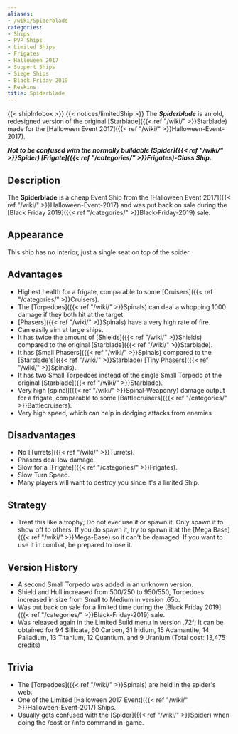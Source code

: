 ```yaml
---
aliases:
- /wiki/Spiderblade
categories:
- Ships
- PVP Ships
- Limited Ships
- Frigates
- Halloween 2017
- Support Ships
- Siege Ships
- Black Friday 2019
- Reskins
title: Spiderblade
---
```


{{< shipInfobox >}} {{< notices/limitedShip >}} The **_Spiderblade_** is an old, redesigned version of the original [Starblade]({{< ref "/wiki/" >}}Starblade) made for the [Halloween Event 2017]({{< ref "/wiki/" >}}Halloween-Event-2017).

**_Not to be confused with the normally buildable [Spider]({{< ref "/wiki/" >}}Spider) [Frigate]({{< ref "/categories/" >}}Frigates)-Class Ship_.** 

## Description

The **Spiderblade** is a cheap Event Ship from the [Halloween Event 2017]({{< ref "/wiki/" >}}Halloween-Event-2017) and was put back on sale during the [Black Friday 2019]({{< ref "/categories/" >}}Black-Friday-2019) sale.

## Appearance

This ship has no interior, just a single seat on top of the spider.

## Advantages

- Highest health for a frigate, comparable to some [Cruisers]({{< ref "/categories/" >}}Cruisers).
- The [Torpedoes]({{< ref "/wiki/" >}}Spinals) can deal a whopping 1000 damage if they both hit at the target
- [Phasers]({{< ref "/wiki/" >}}Spinals) have a very high rate of fire.
- Can easily aim at large ships.
- It has twice the amount of [Shields]({{< ref "/wiki/" >}}Shields) compared to the original [Starblade]({{< ref "/wiki/" >}}Starblade).
- It has [Small Phasers]({{< ref "/wiki/" >}}Spinals) compared to the [Starblade's]({{< ref "/wiki/" >}}Starblade) [Tiny Phasers]({{< ref "/wiki/" >}}Spinals).
- It has two Small Torpedoes instead of the single Small Torpedo of the original [Starblade]({{< ref "/wiki/" >}}Starblade).
- Very high [spinal]({{< ref "/wiki/" >}}Spinal-Weaponry) damage output for a frigate, comparable to some [Battlecruisers]({{< ref "/categories/" >}}Battlecruisers).
- Very high speed, which can help in dodging attacks from enemies

## Disadvantages

- No [Turrets]({{< ref "/wiki/" >}}Turrets).
- Phasers deal low damage.
- Slow for a [Frigate]({{< ref "/categories/" >}}Frigates).
- Slow Turn Speed.
- Many players will want to destroy you since it's a limited Ship.

## Strategy

- Treat this like a trophy; Do not ever use it or spawn it. Only spawn it to show off to others. If you do spawn it, try to spawn it at the [Mega Base]({{< ref "/wiki/" >}}Mega-Base) so it can't be damaged. If you want to use it in combat, be prepared to lose it.

## Version History 

- A second Small Torpedo was added in an unknown version.
- Shield and Hull increased from 500/250 to 950/550, Torpedoes increased in size from Small to Medium in version .65b.
- Was put back on sale for a limited time during the [Black Friday 2019]({{< ref "/categories/" >}}Black-Friday-2019) sale.
- Was released again in the Limited Build menu in version .72f; It can be obtained for 94 Sillicate, 60 Carbon, 31 Iridium, 15 Adamantite, 14 Palladium, 13 Titanium, 12 Quantium, and 9 Uranium (Total cost: 13,475 credits)

## Trivia

- The [Torpedoes]({{< ref "/wiki/" >}}Spinals) are held in the spider's web.
- One of the Limited [Halloween 2017 Event]({{< ref "/wiki/" >}}Halloween-Event-2017) Ships.
- Usually gets confused with the [Spider]({{< ref "/wiki/" >}}Spider) when doing the /cost or /info command in-game.